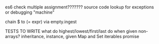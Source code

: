 


es6 check
multiple assignment???????
source code lookup for exceptions or debugging
"machine"








chain $
  to (= expr)
  via empty.ingest


TESTS TO WRITE
  what do highest/lowest/first/last do when given non-arrays?
  inheritance, instance, given
  Map and Set iterables
  promise
  

